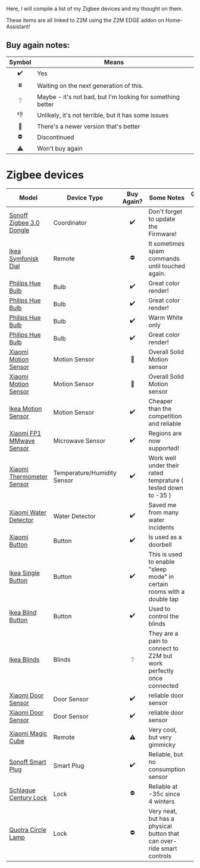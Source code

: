 Here, I will compile a list of my Zigbee devices and my thought on them.

These items are all linked to Z2M using the Z2M EDGE addon on Home-Assistant!

## Buy again notes:

| Symbol | Means |
| :---: | --- |
| :heavy_check_mark: | Yes |
| :pause_button: | Waiting on the next generation of this. |
| :grey_question: | Maybe - it's not bad, but I'm looking for something better |
| :thumbsdown: | Unlikely, it's not terrible, but it has some issues |
| :small_red_triangle: | There's a newer version that's better |
| :no_entry: | Discontinued |
| :warning: | Won't buy again |

# Zigbee devices

| Model | Device Type | Buy Again? | Some Notes |  Quantity In Use     |
| ----- | ----------- | :--------: | ---------- | :---: |
|[Sonoff Zigbee 3.0 Dongle](https://sonoff.tech/product/gateway-and-sensors/sonoff-zigbee-3-0-usb-dongle-plus-p/) | Coordinator | :heavy_check_mark: | Don't forget to update the Firmware!| 1|
|[Ikea Symfonisk Dial](https://www.zigbee2mqtt.io/devices/E1744.html#ikea-e1744)| Remote | :no_entry: | It sometimes spam commands until touched again. | 10 |
|[Philips Hue Bulb](https://www.zigbee2mqtt.io/devices/9290012573A.html#philips-9290012573a)| Bulb | :heavy_check_mark: | Great color render! | 6 |
|[Philips Hue Bulb](https://www.zigbee2mqtt.io/devices/9290022166.html#philips-9290022166)| Bulb | :heavy_check_mark: | Great color render! | 12 |
|[Philips Hue Bulb](https://www.zigbee2mqtt.io/devices/9290023351.html#philips-9290023351)| Bulb | :heavy_check_mark: | Warm White only | 2 |
|[Philips Hue Bulb](https://www.zigbee2mqtt.io/devices/9290024717.html#philips-9290024717)| Bulb | :heavy_check_mark: | Great color render! | 1 |
|[Xiaomi Motion Sensor](https://www.zigbee2mqtt.io/devices/RTCGQ11LM.html#xiaomi-rtcgq11lm)| Motion Sensor | :small_red_triangle: | Overall Solid Motion sensor | 5 |
|[Xiaomi Motion Sensor](https://www.zigbee2mqtt.io/devices/RTCGQ01LM.html#xiaomi-rtcgq01lm)| Motion Sensor | :small_red_triangle: | Overall Solid Motion sensor | 10 |
|[Ikea Motion Sensor](https://www.zigbee2mqtt.io/devices/E1525_E1745.html#ikea-e1525%252Fe1745)| Motion Sensor | :heavy_check_mark: | Cheaper than the competition and reliable | 10 |
|[Xiaomi FP1 MMwave Sensor](https://www.zigbee2mqtt.io/devices/RTCZCGQ11LM.html#xiaomi-rtczcgq11lm)| Microwave Sensor | :heavy_check_mark: | Regions are now supported! | 1 |
|[Xiaomi Thermometer Sensor](https://www.zigbee2mqtt.io/devices/WSDCGQ11LM.html#xiaomi-wsdcgq11lm)| Temperature/Humidity Sensor | :heavy_check_mark: | Work well under their rated temprature ( tested down to -35 ) | 6 |
|[Xiaomi Water Detector](https://www.zigbee2mqtt.io/devices/WSDCGQ11LM.html#xiaomi-wsdcgq11lmhttps://www.zigbee2mqtt.io/devices/SJCGQ11LM.html#xiaomi-sjcgq11lm)| Water Detector | :heavy_check_mark: | Saved me from many water incidents | 1 |
|[Xiaomi Button](https://www.zigbee2mqtt.io/devices/WXKG01LM.html#xiaomi-wxkg01lm)| Button | :heavy_check_mark: | Is used as a doorbell | 1 |
|[Ikea Single Button](https://www.zigbee2mqtt.io/devices/E1812.html#ikea-e1812)| Button | :heavy_check_mark: | This is used to enable "sleep mode" in certain rooms with a double tap | 2 |
|[Ikea Blind Button](https://www.zigbee2mqtt.io/devices/E1766.html#ikea-e1766)| Button | :heavy_check_mark: | Used to control the blinds | 2 |
|[Ikea Blinds](https://www.zigbee2mqtt.io/devices/E1757.html#ikea-e1757)| Blinds | :grey_question: | They are a pain to connect to Z2M but work perfectly once connected | 2 |
|[Xiaomi Door Sensor](https://www.zigbee2mqtt.io/devices/MCCGQ01LM.html#xiaomi-mccgq01lm)| Door Sensor | :heavy_check_mark: | reliable door sensor | 1 |
|[Xiaomi Door Sensor](https://www.zigbee2mqtt.io/devices/MCCGQ11LM.html#xiaomi-mccgq11lm)| Door Sensor | :heavy_check_mark: | reliable door sensor | 7 |
|[Xiaomi Magic Cube](https://www.zigbee2mqtt.io/devices/MFKZQ01LM.html#xiaomi-mfkzq01lm)| Remote | :warning: | Very cool, but very gimmicky | 1 |
|[Sonoff Smart Plug](https://www.zigbee2mqtt.io/devices/S31ZB.html#sonoff-s31zb)| Smart Plug | :heavy_check_mark: | Reliable, but no consumption sensor | 9 |
|[Schlague Century Lock](https://www.zigbee2mqtt.io/devices/BE468.html#schlage-be468)| Lock | :no_entry: | Reliable at -35c since 4 winters | 1 |
|[Quotra Circle Lamp](https://www.zigbee2mqtt.io/devices/QV-RGBCCT.html#quotra-vision-qv-rgbcct)| Lock | :no_entry: | Very neat, but has a physical button that can over-ride smart controls | 2 |